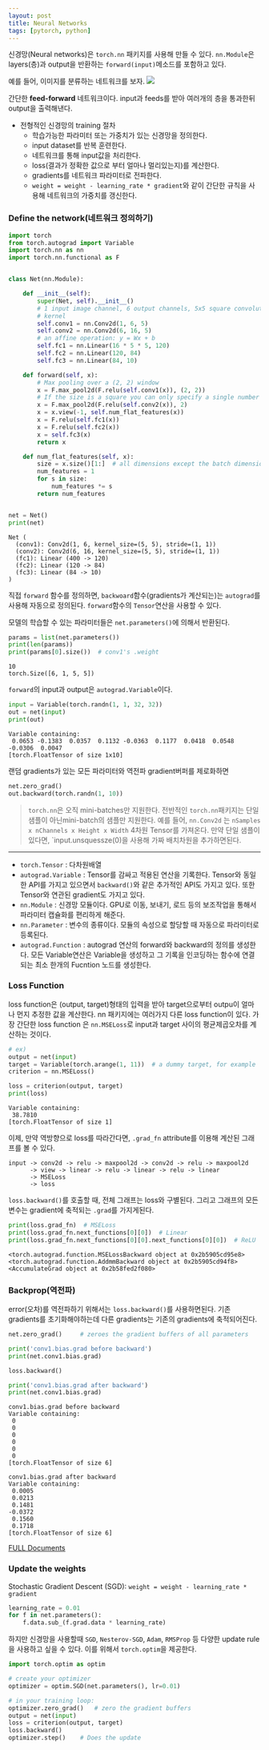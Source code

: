 ```yaml
---
layout: post
title: Neural Networks
tags: [pytorch, python]
---
```


신경망(Neural networks)은 `torch.nn` 패키지를 사용해 만들 수 있다.
`nn.Module`은 layers(층)과 output을 반환하는 `forward(input)`메소드를 포함하고 있다.

예를 들어, 이미지를 분류하는 네트워크를 보자.
![](http://pytorch.org/tutorials/_images/mnist.png)

간단한 **feed-forward** 네트워크이다. input과 feeds를 받아 여러개의 층을 통과한뒤 output을 출력해낸다.

- 전형적인 신경망의 training 절차
	- 학습가능한 파라미터 또는 가중치가 있는 신경망을 정의한다.
	- input dataset를 반복 훈련한다.
	- 네트워크를 통해 input값을 처리한다.
	- loss(결과가 정확한 값으로 부터 얼마나 멀리있는지)를 계산한다.
	- gradients를 네트워크 파라미터로 전파한다.
	- `weight = weight - learning_rate * gradient`와 같이 간단한 규칙을 사용해 네트워크의 가중치를 갱신한다.

### Define the network(네트워크 정의하기)

```python
import torch
from torch.autograd import Variable
import torch.nn as nn
import torch.nn.functional as F


class Net(nn.Module):

    def __init__(self):
        super(Net, self).__init__()
        # 1 input image channel, 6 output channels, 5x5 square convolution
        # kernel
        self.conv1 = nn.Conv2d(1, 6, 5)
        self.conv2 = nn.Conv2d(6, 16, 5)
        # an affine operation: y = Wx + b
        self.fc1 = nn.Linear(16 * 5 * 5, 120)
        self.fc2 = nn.Linear(120, 84)
        self.fc3 = nn.Linear(84, 10)

    def forward(self, x):
        # Max pooling over a (2, 2) window
        x = F.max_pool2d(F.relu(self.conv1(x)), (2, 2))
        # If the size is a square you can only specify a single number
        x = F.max_pool2d(F.relu(self.conv2(x)), 2)
        x = x.view(-1, self.num_flat_features(x))
        x = F.relu(self.fc1(x))
        x = F.relu(self.fc2(x))
        x = self.fc3(x)
        return x

    def num_flat_features(self, x):
        size = x.size()[1:]  # all dimensions except the batch dimension
        num_features = 1
        for s in size:
            num_features *= s
        return num_features


net = Net()
print(net)
```
```
Net (
  (conv1): Conv2d(1, 6, kernel_size=(5, 5), stride=(1, 1))
  (conv2): Conv2d(6, 16, kernel_size=(5, 5), stride=(1, 1))
  (fc1): Linear (400 -> 120)
  (fc2): Linear (120 -> 84)
  (fc3): Linear (84 -> 10)
)
```
직접 `forward` 함수를 정의하면, `backwoard`함수(gradients가 계산되는)는 `autograd`를 사용해 자동으로 정의된다. `forward`함수의 `Tensor`연산을 사용할 수 있다.

모델의 학습할 수 있는 파라미터들은 `net.parameters()`에 의해서 반환된다.

```python
params = list(net.parameters())
print(len(params))
print(params[0].size())  # conv1's .weight
```
```
10
torch.Size([6, 1, 5, 5])
```

`forward`의 input과 output은 `autograd.Variable`이다.

```python
input = Variable(torch.randn(1, 1, 32, 32))
out = net(input)
print(out)
```
```
Variable containing:
 0.0653 -0.1383  0.0357  0.1132 -0.0363  0.1177  0.0418  0.0548 -0.0306  0.0047
[torch.FloatTensor of size 1x10]
```

랜덤 gradients가 있는 모든 파라미터와 역전파 gradient버퍼를 제로화하면

```python
net.zero_grad()
out.backward(torch.randn(1, 10))
```

> `torch.nn`은 오직 mini-batches만 지원한다. 전반적인 `torch.nn`패키지는  단일 샘플이 아닌mini-batch의 샘플만 지원한다.
예를 들어, `nn.Conv2d` 는 `nSamples x nChannels x Height x Width` 4차원 Tensor를 가져온다.
만약 단일 샘플이 있다면, `input.unsquessze(0)을 사용해 가짜 배치차원을 추가하면된다.

---
- `torch.Tensor` : 다차원배열
- `autograd.Variable` : Tensor를 감싸고 적용된 연산을 기록한다. Tensor와 동일한 API를 가지고 있으면서 `backward()`와 같은 추가적인 API도 가지고 있다. 또한 Tensor와 연관된 gradient도 가지고 있다.
- `nn.Module` : 신경망 모듈이다. GPU로 이동, 보내기, 로드 등의 보조작업을 통해서 파라미터 캡슐화를 편리하게 해준다.
- `nn.Parameter` : 변수의 종류이다. 모듈의 속성으로 할당할 때 자동으로 파라미터로 등록된다.
- `autograd.Function` : autograd 연산의 forward와 backward의 정의를 생성한다. 모든 Variable연산은 Variable을 생성하고 그 기록을 인코딩하는 함수에 연결되는 최소 한개의 Fucntion 노드를 생성한다.

### Loss Function
loss function은 (output, target)형태의 입력을 받아 target으로부터 outpu이 얼마나 먼지 추정한 값을 계산한다.
nn 패키지에는 여러가지 다른 loss function이 있다. 가장 간단한 loss function 은 `nn.MSELoss`로 input과 target 사이의 평균제곱오차를 계산하는 것이다.

```python
# ex)
output = net(input)
target = Variable(torch.arange(1, 11))  # a dummy target, for example
criterion = nn.MSELoss()

loss = criterion(output, target)
print(loss)
```
```
Variable containing:
 38.7810
[torch.FloatTensor of size 1]
```

이제, 만약 역방향으로 loss를 따라간다면, `.grad_fn` attribute를 이용해 계산된 그래프를 볼 수 있다.
```
input -> conv2d -> relu -> maxpool2d -> conv2d -> relu -> maxpool2d
      -> view -> linear -> relu -> linear -> relu -> linear
      -> MSELoss
      -> loss
```

`loss.backward()`를 호출할 때, 전체 그래프는 loss와 구별된다. 그리고 그래프의 모든 변수는 gradient에 축적되는 `.grad`를 가지게된다.

```python
print(loss.grad_fn)  # MSELoss
print(loss.grad_fn.next_functions[0][0])  # Linear
print(loss.grad_fn.next_functions[0][0].next_functions[0][0])  # ReLU
```

```
<torch.autograd.function.MSELossBackward object at 0x2b5905cd95e8>
<torch.autograd.function.AddmmBackward object at 0x2b5905cd94f8>
<AccumulateGrad object at 0x2b58fed2f080>
```

### Backprop(역전파)

error(오차)를 역전파하기 위해서는 `loss.backward()`를 사용하면된다. 기존 gradients를 초기화해야하는데 다른 gradients는 기존의 gradients에 축적되어진다.

```python
net.zero_grad()     # zeroes the gradient buffers of all parameters

print('conv1.bias.grad before backward')
print(net.conv1.bias.grad)

loss.backward()

print('conv1.bias.grad after backward')
print(net.conv1.bias.grad)
```
```
conv1.bias.grad before backward
Variable containing:
 0
 0
 0
 0
 0
 0
[torch.FloatTensor of size 6]

conv1.bias.grad after backward
Variable containing:
 0.0005
 0.0213
 0.1481
-0.0372
 0.1560
 0.1718
[torch.FloatTensor of size 6]
```

[FULL Documents](http://pytorch.org/docs/master/nn.html)

### Update the weights

Stochastic Gradient Descent (SGD): `weight = weight - learning_rate * gradient`

```python
learning_rate = 0.01
for f in net.parameters():
    f.data.sub_(f.grad.data * learning_rate)
```

하지만 신경망을 사용할때 `SGD`, `Nesterov-SGD`, `Adam`, `RMSProp` 등 다양한 update rule을 사용하고 싶을 수 있다. 이를 위해서 `torch.optim`을 제공한다.

```python
import torch.optim as optim

# create your optimizer
optimizer = optim.SGD(net.parameters(), lr=0.01)

# in your training loop:
optimizer.zero_grad()   # zero the gradient buffers
output = net(input)
loss = criterion(output, target)
loss.backward()
optimizer.step()    # Does the update
```